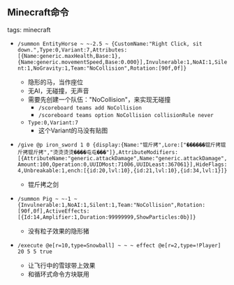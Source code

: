 Minecraft命令
---------------

tags: minecraft

* `/summon EntityHorse ~ ~-2.5 ~ {CustomName:"Right Click, sit down.",Type:0,Variant:7,Attributes:[{Name:generic.maxHealth,Base:1},{Name:generic.movementSpeed,Base:0.000}],Invulnerable:1,NoAI:1,Silent:1,NoGravity:1,Team:"NoCollision",Rotation:[90f,0f]}`
	- 隐形的马，当作座位
	- 无AI，无碰撞，无声音
	- 需要先创建一个队伍："NoCollision"，来实现无碰撞
		- `/scoreboard teams add NoCollision`
		- `/scoreboard teams option NoCollision collisionRule never`
	- `Type:0,Variant:7`
		- 这个Variant的马没有贴图

* `/give @p iron_sword 1 0 {display:{Name:"锟斤拷",Lore:["������锟斤拷锟斤拷锟斤拷","烫烫烫烫����屯屯���"]},AttributeModifiers:[{AttributeName:"generic.attackDamage",Name:"generic.attackDamage",Amount:100,Operation:0,UUIDMost:71006,UUIDLeast:367061}],HideFlags:4,Unbreakable:1,ench:[{id:20,lvl:10},{id:21,lvl:10},{id:34,lvl:1}]}`
	- 锟斤拷之剑

* `/summon Pig ~ ~-1 ~ {Invulnerable:1,NoAI:1,Silent:1,Team:"NoCollision",Rotation:[90f,0f],ActiveEffects:[{Id:14,Amplifier:1,Duration:99999999,ShowParticles:0b}]}`
	- 没有粒子效果的隐形猪

* `/execute @e[r=10,type=Snowball] ~ ~ ~ effect @e[r=2,type=!Player] 20 5 5 true`
	- 让飞行中的雪球带上效果
	- 和循环式命令方块联用
